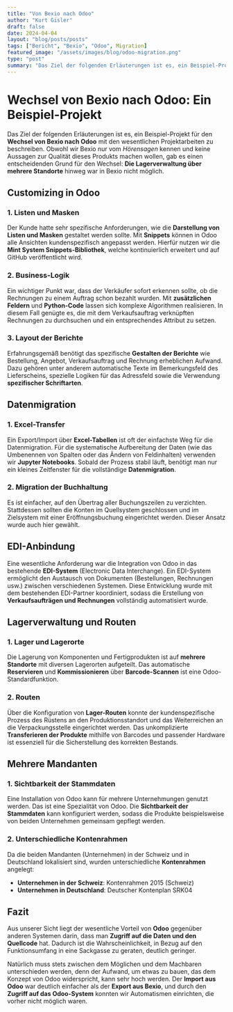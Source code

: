 ```yaml
---
title: "Von Bexio nach Odoo"
author: "Kurt Gisler"
draft: false
date: 2024-04-04
layout: "blog/posts/posts"
tags: ["Bericht", "Bexio", "Odoo", Migration]
featured_image: "/assets/images/blog/odoo-migration.png"
type: "post"
summary: "Das Ziel der folgenden Erläuterungen ist es, ein Beispiel-Projekt für den Wechsel von Bexio nach Odoo mit den wesentlichen Projektarbeiten zu beschreiben.  Wir kennen Bexio praktisch nur vom *Hörensag..."
---
```


# Wechsel von Bexio nach Odoo: Ein Beispiel-Projekt

Das Ziel der folgenden Erläuterungen ist es, ein Beispiel-Projekt für den **Wechsel von Bexio nach Odoo** mit den wesentlichen Projektarbeiten zu beschreiben. Obwohl wir Bexio nur vom *Hörensagen* kennen und keine Aussagen zur Qualität dieses Produkts machen wollen, gab es einen entscheidenden Grund für den Wechsel: **Die Lagerverwaltung über mehrere Standorte** hinweg war in Bexio nicht möglich.

## Customizing in Odoo

### 1. **Listen und Masken**
Der Kunde hatte sehr spezifische Anforderungen, wie die **Darstellung von Listen und Masken** gestaltet werden sollte. Mit **Snippets** können in Odoo alle Ansichten kundenspezifisch angepasst werden. Hierfür nutzen wir die **Mint System Snippets-Bibliothek**, welche kontinuierlich erweitert und auf GitHub veröffentlicht wird.

### 2. **Business-Logik**
Ein wichtiger Punkt war, dass der Verkäufer sofort erkennen sollte, ob die Rechnungen zu einem Auftrag schon bezahlt wurden. Mit **zusätzlichen Feldern** und **Python-Code** lassen sich komplexe Algorithmen realisieren. In diesem Fall genügte es, die mit dem Verkaufsauftrag verknüpften Rechnungen zu durchsuchen und ein entsprechendes Attribut zu setzen.

### 3. **Layout der Berichte**
Erfahrungsgemäß benötigt das spezifische **Gestalten der Berichte** wie Bestellung, Angebot, Verkaufsauftrag und Rechnung erheblichen Aufwand. Dazu gehören unter anderem automatische Texte im Bemerkungsfeld des Lieferscheins, spezielle Logiken für das Adressfeld sowie die Verwendung **spezifischer Schriftarten**.

## Datenmigration

### 1. **Excel-Transfer**
Ein Export/Import über **Excel-Tabellen** ist oft der einfachste Weg für die Datenmigration. Für die systematische Aufbereitung der Daten (wie das Umbenennen von Spalten oder das Ändern von Feldinhalten) verwenden wir **Jupyter Notebooks**. Sobald der Prozess stabil läuft, benötigt man nur ein kleines Zeitfenster für die vollständige **Datenmigration**.

### 2. **Migration der Buchhaltung**
Es ist einfacher, auf den Übertrag aller Buchungszeilen zu verzichten. Stattdessen sollten die Konten im Quellsystem geschlossen und im Zielsystem mit einer Eröffnungsbuchung eingerichtet werden. Dieser Ansatz wurde auch hier gewählt.

## EDI-Anbindung

Eine wesentliche Anforderung war die Integration von Odoo in das bestehende **EDI-System** (Electronic Data Interchange). Ein EDI-System ermöglicht den Austausch von Dokumenten (Bestellungen, Rechnungen usw.) zwischen verschiedenen Systemen. Diese Entwicklung wurde mit dem bestehenden EDI-Partner koordiniert, sodass die Erstellung von **Verkaufsaufträgen und Rechnungen** vollständig automatisiert wurde.

## Lagerverwaltung und Routen

### 1. **Lager und Lagerorte**
Die Lagerung von Komponenten und Fertigprodukten ist auf **mehrere Standorte** mit diversen Lagerorten aufgeteilt. Das automatische **Reservieren** und **Kommissionieren** über **Barcode-Scannen** ist eine Odoo-Standardfunktion.

### 2. **Routen**
Über die Konfiguration von **Lager-Routen** konnte der kundenspezifische Prozess des Rüstens an den Produktionsstandort und das Weiterreichen an die Verpackungsstelle eingerichtet werden. Das unkomplizierte **Transferieren der Produkte** mithilfe von Barcodes und passender Hardware ist essenziell für die Sicherstellung des korrekten Bestands.

## Mehrere Mandanten

### 1. **Sichtbarkeit der Stammdaten**
Eine Installation von Odoo kann für mehrere Unternehmungen genutzt werden. Das ist eine Spezialität von Odoo. Die **Sichtbarkeit der Stammdaten** kann konfiguriert werden, sodass die Produkte beispielsweise von beiden Unternehmen gemeinsam gepflegt werden.

### 2. **Unterschiedliche Kontenrahmen**
Da die beiden Mandanten (Unternehmen) in der Schweiz und in Deutschland lokalisiert sind, wurden unterschiedliche **Kontenrahmen** angelegt:
- **Unternehmen in der Schweiz**: Kontenrahmen 2015 (Schweiz)
- **Unternehmen in Deutschland**: Deutscher Kontenplan SRK04

## Fazit

Aus unserer Sicht liegt der wesentliche Vorteil von **Odoo** gegenüber anderen Systemen darin, dass man **Zugriff auf die Daten und den Quellcode** hat. Dadurch ist die Wahrscheinlichkeit, in Bezug auf den Funktionsumfang in eine Sackgasse zu geraten, deutlich geringer.

Natürlich muss stets zwischen dem Möglichen und dem Machbaren unterschieden werden, denn der Aufwand, um etwas zu bauen, das dem Konzept von Odoo widerspricht, kann sehr hoch werden. Der **Import aus Odoo** war deutlich einfacher als der **Export aus Bexio**, und durch den **Zugriff auf das Odoo-System** konnten wir Automatismen einrichten, die vorher nicht möglich waren.
